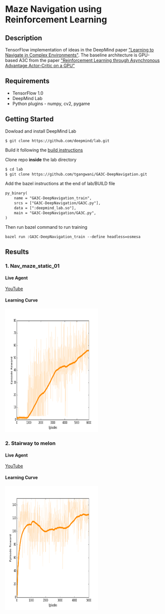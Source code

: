 # Maze Navigation using Reinforcement Learning

## Description

TensorFlow implementation of ideas in the DeepMind paper ["Learning to Navigate in Complex Environments"](https://arxiv.org/abs/1611.03673). The baseline architecture is GPU-based A3C from the paper ["Reinforcement Learning through Asynchronous Advantage Actor-Critic on a GPU"](https://openreview.net/forum?id=r1VGvBcxl)

## Requirements

* TensorFlow 1.0
* DeepMind Lab
* Python plugins - numpy, cv2, pygame

## Getting Started

Dowload and install DeepMind Lab
```
$ git clone https://github.com/deepmind/lab.git
```
Build it following the [build instructions](https://github.com/deepmind/lab/blob/master/docs/build.md)

Clone repo **inside** the lab directory
```
$ cd lab
$ git clone https://github.com/tgangwani/GA3C-DeepNavigation.git
```
Add the bazel instructions at the end of lab/BUILD file

```
py_binary(
    name = "GA3C-DeepNavigation_train",
    srcs = ["GA3C-DeepNavigation/GA3C.py"],
    data = [":deepmind_lab.so"],
    main = "GA3C-DeepNavigation/GA3C.py",
)
```

Then run bazel command to run training
```
bazel run :GA3C-DeepNavigation_train --define headless=osmesa
```

## Results 

### 1. Nav_maze_static_01

#### Live Agent 
[YouTube](https://www.youtube.com/watch?v=vyS0Z7wdHHs)

#### Learning Curve
<img src="./assets/nav_maze_static_01_score.png" width="300" height="400" />

### 2. Stairway to melon

#### Live Agent 
[YouTube](https://www.youtube.com/watch?v=0R5MGM7VPo4)

#### Learning Curve
<img src="./assets/stairway_to_melon_score.png" width="300" height="400" />

<!---
## How to show result

To show result after training, run this command.
```
bazel run //unreal:display --define headless=glx
```
-->
